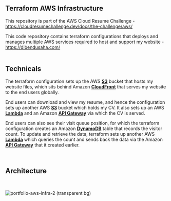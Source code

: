 ## Terraform AWS Infrastructure
This repository is part of the AWS Cloud Resume Challenge - <br />
https://cloudresumechallenge.dev/docs/the-challenge/aws/

This code repository contains terraform configurations that deploys and manages multiple AWS services required to host and support my website - <br />https://dibendusaha.com/
<br />
<br />

## Technicals
The terraform configuration sets up the AWS <ins>**S3**</ins> bucket that hosts my website files, which sits behind Amazon <ins>**CloudFront**</ins> that serves my website to the end users globally.

End users can download and view my resume, and hence the configuration sets up another AWS <ins>**S3**</ins> bucket which holds my CV. It also sets up an AWS <ins>**Lambda**</ins> and an Amazon <ins>**API Gateway**</ins> via which the CV is served.

End users can also see their visit queue position, for which the terraform configuration creates an Amazon <ins>**DynamoDB**</ins> table that records the visitor count. To update and retrieve the data, terraform sets up another AWS <ins>**Lambda**</ins> which queries the count and sends back the data via the Amazon <ins>**API Gateway**</ins> that it created earlier.

<br />

## Architecture
<br />

![portfolio-aws-infra-2 (transparent bg)](https://github.com/user-attachments/assets/a6d82af3-3f29-4b04-ac52-b8083b3c001f)
